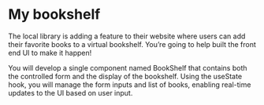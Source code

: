 # My bookshelf

The local library is adding a feature to their website where users can add their favorite books to a virtual bookshelf. You’re going to help built the front end UI to make it happen!

You will develop a single component named BookShelf that contains both the controlled form and the display of the bookshelf. Using the useState hook, you will manage the form inputs and list of books, enabling real-time updates to the UI based on user input.